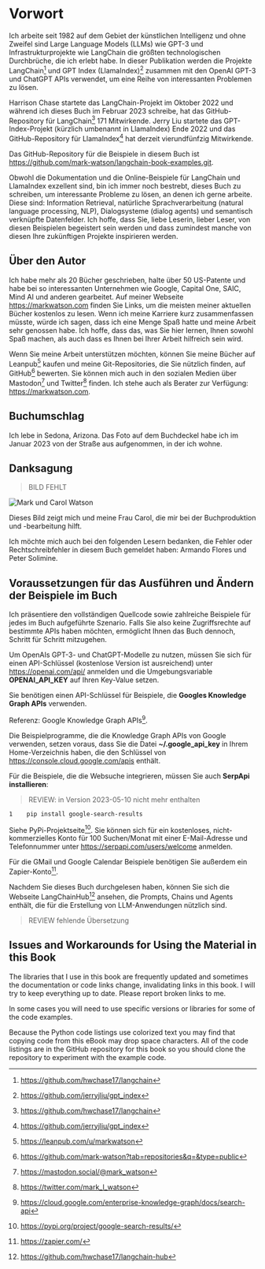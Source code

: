# Vorwort

Ich arbeite seit 1982 auf dem Gebiet der künstlichen Intelligenz und ohne Zweifel sind Large Language Models (LLMs) wie GPT-3 und Infrastrukturprojekte wie LangChain die größten technologischen Durchbrüche, die ich erlebt habe. In dieser Publikation werden die Projekte LangChain[^1] und GPT Index (LlamaIndex)[^2] zusammen mit den OpenAI GPT-3 und ChatGPT APIs verwendet, um eine Reihe von interessanten Problemen zu lösen.

Harrison Chase startete das LangChain-Projekt im Oktober 2022 und während ich dieses Buch im Februar 2023 schreibe, hat das GitHub-Repository für LangChain[^1] 171 Mitwirkende. Jerry Liu startete das GPT-Index-Projekt (kürzlich umbenannt in LlamaIndex) Ende 2022 und das GitHub-Repository für LlamaIndex[^2] hat derzeit vierundfünfzig Mitwirkende.

Das GitHub-Repository für die Beispiele in diesem Buch ist https://github.com/mark-watson/langchain-book-examples.git.

Obwohl die Dokumentation und die Online-Beispiele für LangChain und LlamaIndex exzellent sind, bin ich immer noch bestrebt, dieses Buch zu schreiben, um interessante Probleme zu lösen, an denen ich gerne arbeite. Diese sind: Information Retrieval, natürliche Sprachverarbeitung (natural language processing, NLP), Dialogsysteme (dialog agents) und semantisch verknüpfte Datenfelder. Ich hoffe, dass Sie, liebe Leserin, lieber Leser, von diesen Beispielen begeistert sein werden und dass zumindest manche von diesen Ihre zukünftigen Projekte inspirieren werden.

[^1]: https://github.com/hwchase17/langchain
[^2]: https://github.com/jerryjliu/gpt_index

## Über den Autor

Ich habe mehr als 20 Bücher geschrieben, halte über 50 US-Patente und habe bei so interessanten Unternehmen wie Google, Capital One, SAIC, Mind AI und anderen gearbeitet. Auf meiner Webseite https://markwatson.com finden Sie Links, um die meisten meiner aktuellen Bücher kostenlos zu lesen. Wenn ich meine Karriere kurz zusammenfassen müsste, würde ich sagen, dass ich eine Menge Spaß hatte und meine Arbeit sehr genossen habe. Ich hoffe, dass das, was Sie hier lernen, Ihnen sowohl Spaß machen, als auch dass es Ihnen bei Ihrer Arbeit hilfreich sein wird.

Wenn Sie meine Arbeit unterstützen möchten, können Sie meine Bücher auf Leanpub[^3] kaufen und meine Git-Repositories, die Sie nützlich finden, auf GitHub[^4] bewerten. Sie können mich auch in den sozialen Medien über Mastodon[^5] und Twitter[^6] finden. Ich stehe auch als Berater zur Verfügung: https://markwatson.com.

[^3]: https://leanpub.com/u/markwatson
[^4]: https://github.com/mark-watson?tab=repositories&q=&type=public
[^5]: https://mastodon.social/@mark_watson
[^6]: https://twitter.com/mark_l_watson

## Buchumschlag

Ich lebe in Sedona, Arizona. Das Foto auf dem Buchdeckel habe ich im Januar 2023 von der Straße aus aufgenommen, in der ich wohne.

## Danksagung

>BILD FEHLT

![Mark und Carol Watson](marcandcarolwatson.jpg)

Dieses Bild zeigt mich und meine Frau Carol, die mir bei der Buchproduktion und -bearbeitung hilft.

Ich möchte mich auch bei den folgenden Lesern bedanken, die Fehler oder Rechtschreibfehler in diesem Buch gemeldet haben: Armando Flores  und Peter Solimine.

## Voraussetzungen für das Ausführen und Ändern der Beispiele im Buch

Ich präsentiere den vollständigen Quellcode sowie zahlreiche Beispiele für jedes im Buch aufgeführte Szenario. Falls Sie also keine Zugriffsrechte auf bestimmte APIs haben möchten, ermöglicht Ihnen das Buch dennoch, Schritt für Schritt mitzugehen.

Um OpenAIs GPT-3- und ChatGPT-Modelle zu nutzen, müssen Sie sich für einen API-Schlüssel (kostenlose Version ist ausreichend) unter https://openai.com/api/ anmelden und die Umgebungsvariable **OPENAI_API_KEY** auf Ihren Key-Value setzen.

Sie benötigen einen API-Schlüssel für Beispiele, die **Googles Knowledge Graph APIs** verwenden.

Referenz: Google Knowledge Graph APIs[^7]. 

Die Beispielprogramme, die die Knowledge Graph APIs von Google verwenden, setzen voraus, dass Sie die Datei **~/.google_api_key** in Ihrem Home-Verzeichnis haben, die den Schlüssel von https://console.cloud.google.com/apis enthält.

Für die Beispiele, die die Websuche integrieren, müssen Sie auch **SerpApi installieren**:


>REVIEW: in Version 2023-05-10 nicht mehr enthalten
```
1    pip install google-search-results
```

Siehe PyPi-Projektseite[^8]. Sie können sich für ein kostenloses, nicht-kommerzielles Konto für 100 Suchen/Monat mit einer E-Mail-Adresse und Telefonnummer unter https://serpapi.com/users/welcome anmelden.

Für die GMail und Google Calendar Beispiele benötigen Sie außerdem ein Zapier-Konto[^9].

Nachdem Sie dieses Buch durchgelesen haben, können Sie sich die Webseite LangChainHub[^10] ansehen, die Prompts, Chains und Agents enthält, die für die Erstellung von LLM-Anwendungen nützlich sind.

[^7]: https://cloud.google.com/enterprise-knowledge-graph/docs/search-api
[^8]: https://pypi.org/project/google-search-results/
[^9]: https://zapier.com/
[^10]: https://github.com/hwchase17/langchain-hub

>REVIEW fehlende Übersetzung
## Issues and Workarounds for Using the Material in this Book

The libraries that I use in this book are frequently updated and sometimes the documentation or code links change, invalidating links in this book. I will try to keep everything up to date. Please report broken links to me.

In some cases you will need to use specific versions or libraries for some of the code examples.

Because the Python code listings use colorized text you may find that copying code from this eBook may drop space characters. All of the code listings are in the GitHub repository for this book so you should clone the repository to experiment with the example code.

